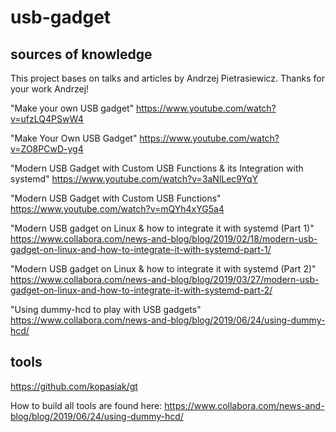 # usb-gadget

## sources of knowledge

This project bases on talks and articles by Andrzej Pietrasiewicz. Thanks for your work Andrzej!

 "Make your own USB gadget" https://www.youtube.com/watch?v=ufzLQ4PSwW4
 
 "Make Your Own USB Gadget" https://www.youtube.com/watch?v=ZO8PCwD-yg4
 
 "Modern USB Gadget with Custom USB Functions & its Integration with systemd" https://www.youtube.com/watch?v=3aNlLec9YqY
 
 "Modern USB Gadget with Custom USB Functions" https://www.youtube.com/watch?v=mQYh4xYG5a4
 
 "Modern USB gadget on Linux & how to integrate it with systemd (Part 1)" https://www.collabora.com/news-and-blog/blog/2019/02/18/modern-usb-gadget-on-linux-and-how-to-integrate-it-with-systemd-part-1/
 
 "Modern USB gadget on Linux & how to integrate it with systemd (Part 2)" https://www.collabora.com/news-and-blog/blog/2019/03/27/modern-usb-gadget-on-linux-and-how-to-integrate-it-with-systemd-part-2/
 
 "Using dummy-hcd to play with USB gadgets" https://www.collabora.com/news-and-blog/blog/2019/06/24/using-dummy-hcd/

## tools

https://github.com/kopasiak/gt

How to build all tools are found here: https://www.collabora.com/news-and-blog/blog/2019/06/24/using-dummy-hcd/